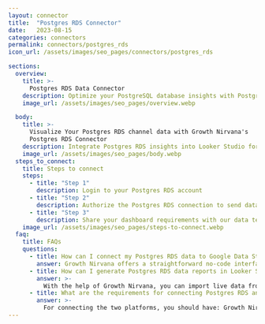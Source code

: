 ```yaml
---
layout: connector
title:  "Postgres RDS Connector"
date:   2023-08-15
categories: connectors
permalink: connectors/postgres_rds
icon_url: /assets/images/seo_pages/connectors/postgres_rds

sections:
  overview:
    title: >-
      Postgres RDS Data Connector
    description: Optimize your PostgreSQL database insights with Postgres RDS integration. Seamlessly merge PostgreSQL database data from RDS with Looker Studio's analytical capabilities, unlocking insights that drive database performance, optimization strategies, and operational excellence.
    image_url: /assets/images/seo_pages/overview.webp

  body:
    title: >-
      Visualize Your Postgres RDS channel data with Growth Nirvana's
      Postgres RDS Connector
    description: Integrate Postgres RDS insights into Looker Studio for comprehensive database analytics that guide your database management strategies.
    image_url: /assets/images/seo_pages/body.webp
  steps_to_connect:
    title: Steps to connect
    steps:
      - title: "Step 1"
        description: Login to your Postgres RDS account
      - title: "Step 2"
        description: Authorize the Postgres RDS connection to send data to Growth Nirvana
      - title: "Step 3"
        description: Share your dashboard requirements with our data team. We will build the report for you.
    image_url: /assets/images/seo_pages/steps-to-connect.webp
  faq:
    title: FAQs
    questions:
      - title: How can I connect my Postgres RDS data to Google Data Studio/Looker Studio?
        answer: Growth Nirvana offers a straightforward no-code interface to connect to Postgres RDS data sources.
      - title: How can I generate Postgres RDS data reports in Looker Studio?
        answer: >-
          With the help of Growth Nirvana, you can import live data from Postgres RDS into Looker Studio. These data can be viewed in charts, tables, and dashboards to generate branded reports that can be shared instantly.
      - title: What are the requirements for connecting Postgres RDS and Looker Studio?
        answer: >-
          For connecting the two platforms, you should have: Growth Nirvana Account and Postgres RDS Ads Account
---
```

